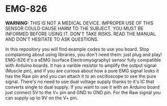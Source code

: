 # EMG-826
**WARNING:**
THIS IS NOT A MEDICAL DEVICE.
IMPROPER USE OF THIS SENSOR COULD CAUSE HARM TO THE SUBJECT.
YOU MUST BE INFORMED BEFORE USING IT. DON'T TAKE RISKS.
READ THE MANUAL AND DON'T HESITATE TO ASK QUESTIONS.

In this repository you will find example codes to use you board.
Stop complaining about using libraries, you don't need them: just plug and play!
EMG-826 it's a sEMG (surface Electromyography) sensor fully compatible with Arduino boards. It has a varible resistor to amplify the output signal (Muscle pin), and if you are curious about how a pure EMG signal looks it has the Raw pin and you can attach it to an oscilloscope to see the pure signal.
There's no need to use dual voltage supply thanks to it's IC that converts single to dual supply. 
If you want to use it with an Arduino board just connect 5V to the V+ pin and GND to GND pin. For the Raw signal you can supply up to 9V on the V+ pin.




